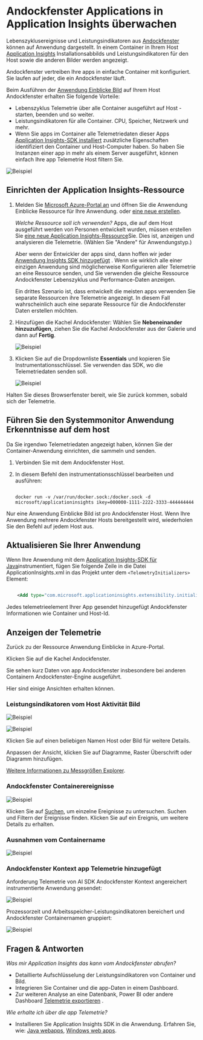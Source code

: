 <properties 
    pageTitle="Andockfenster Applications in Application Insights überwachen" 
    description="Andockfenster Leistungsindikatoren, Ereignissen und Ausnahmen können auf Anwendung, mit der Telemetrie Container Apps angezeigt werden." 
    services="application-insights" 
    documentationCenter=""
    authors="alancameronwills" 
    manager="douge"/>

<tags 
    ms.service="application-insights" 
    ms.workload="tbd" 
    ms.tgt_pltfrm="ibiza" 
    ms.devlang="na" 
    ms.topic="article" 
    ms.date="12/01/2015" 
    ms.author="awills"/>
 
# <a name="monitor-docker-applications-in-application-insights"></a>Andockfenster Applications in Application Insights überwachen

Lebenszyklusereignisse und Leistungsindikatoren aus [Andockfenster](https://www.docker.com/) können auf Anwendung dargestellt. In einem Container in Ihrem Host [Application Insights](app-insights-overview.md) Installationsabbilds und Leistungsindikatoren für den Host sowie die anderen Bilder werden angezeigt.

Andockfenster vertreiben Ihre apps in einfache Container mit konfiguriert. Sie laufen auf jeder, die ein Andockfenster läuft.

Beim Ausführen der [Anwendung Einblicke Bild](https://hub.docker.com/r/microsoft/applicationinsights/) auf Ihrem Host Andockfenster erhalten Sie folgende Vorteile:

* Lebenszyklus Telemetrie über alle Container ausgeführt auf Host - starten, beenden und so weiter.
* Leistungsindikatoren für alle Container. CPU, Speicher, Netzwerk und mehr.
* Wenn Sie apps im Container alle Telemetriedaten dieser Apps [Application Insights-SDK installiert](app-insights-java-live.md) zusätzliche Eigenschaften identifiziert den Container und Host-Computer haben. So haben Sie Instanzen einer app in mehr als einem Server ausgeführt, können einfach Ihre app Telemetrie Host filtern Sie.

![Beispiel](./media/app-insights-docker/00.png)


## <a name="set-up-your-application-insights-resource"></a>Einrichten der Application Insights-Ressource

1. Melden Sie [Microsoft Azure-Portal an](https://azure.com) und öffnen Sie die Anwendung Einblicke Ressource für Ihre Anwendung. oder [eine neue erstellen](app-insights-create-new-resource.md). 

    *Welche Ressource soll ich verwenden?* Apps, die auf dem Host ausgeführt werden von Personen entwickelt wurden, müssen erstellen Sie [eine neue Application Insights-Ressource](app-insights-create-new-resource.md)Sie. Dies ist, anzeigen und analysieren die Telemetrie. (Wählen Sie "Andere" für Anwendungstyp.)

    Aber wenn der Entwickler der apps sind, dann hoffen wir jeder [Anwendung Insights SDK hinzugefügt](app-insights-java-live.md) . Wenn sie wirklich alle einer einzigen Anwendung sind möglicherweise Konfigurieren aller Telemetrie an eine Ressource senden, und Sie verwenden die gleiche Ressource Andockfenster Lebenszyklus und Performance-Daten anzeigen. 

    Ein drittes Szenario ist, dass entwickelt die meisten apps verwenden Sie separate Ressourcen ihre Telemetrie angezeigt. In diesem Fall wahrscheinlich auch eine separate Ressource für die Andockfenster Daten erstellen möchten. 

2.  Hinzufügen die Kachel Andockfenster: Wählen Sie **Nebeneinander hinzuzufügen**, ziehen Sie die Kachel Andockfenster aus der Galerie und dann auf **Fertig**. 

    ![Beispiel](./media/app-insights-docker/03.png)


3. Klicken Sie auf die Dropdownliste **Essentials** und kopieren Sie Instrumentationsschlüssel. Sie verwenden das SDK, wo die Telemetriedaten senden soll.


    ![Beispiel](./media/app-insights-docker/02-props.png)

Halten Sie dieses Browserfenster bereit, wie Sie zurück kommen, sobald sich der Telemetrie.


## <a name="run-the-application-insights-monitor-on-your-host"></a>Führen Sie den Systemmonitor Anwendung Erkenntnisse auf dem host
 
Da Sie irgendwo Telemetriedaten angezeigt haben, können Sie der Container-Anwendung einrichten, die sammeln und senden.

1.  Verbinden Sie mit dem Andockfenster Host. 
2.  In diesem Befehl den instrumentationsschlüssel bearbeiten und ausführen:
 
    ```

    docker run -v /var/run/docker.sock:/docker.sock -d microsoft/applicationinsights ikey=000000-1111-2222-3333-444444444
    ```

Nur eine Anwendung Einblicke Bild ist pro Andockfenster Host. Wenn Ihre Anwendung mehrere Andockfenster Hosts bereitgestellt wird, wiederholen Sie den Befehl auf jedem Host aus.

## <a name="update-your-app"></a>Aktualisieren Sie Ihrer Anwendung

Wenn Ihre Anwendung mit dem [Application Insights-SDK für Java](app-insights-java-get-started.md)instrumentiert, fügen Sie folgende Zeile in die Datei ApplicationInsights.xml in das Projekt unter dem `<TelemetryInitializers>` Element:

```xml

    <Add type="com.microsoft.applicationinsights.extensibility.initializer.docker.DockerContextInitializer"/> 
```

Jedes telemetrieelement Ihrer App gesendet hinzugefügt Andockfenster Informationen wie Container und Host-Id.

## <a name="view-your-telemetry"></a>Anzeigen der Telemetrie

Zurück zu der Ressource Anwendung Einblicke in Azure-Portal.

Klicken Sie auf die Kachel Andockfenster.

Sie sehen kurz Daten von app Andockfenster insbesondere bei anderen Containern Andockfenster-Engine ausgeführt.


Hier sind einige Ansichten erhalten können.

### <a name="perf-counters-by-host-activity-by-image"></a>Leistungsindikatoren vom Host Aktivität Bild


![Beispiel](./media/app-insights-docker/10.png)


![Beispiel](./media/app-insights-docker/11.png)



Klicken Sie auf einen beliebigen Namen Host oder Bild für weitere Details.



Anpassen der Ansicht, klicken Sie auf Diagramme, Raster Überschrift oder Diagramm hinzufügen. 

[Weitere Informationen zu Messgrößen Explorer](app-insights-metrics-explorer.md).

### <a name="docker-container-events"></a>Andockfenster Containerereignisse


![Beispiel](./media/app-insights-docker/13.png)

Klicken Sie auf [Suchen](app-insights-diagnostic-search.md), um einzelne Ereignisse zu untersuchen. Suchen und Filtern der Ereignisse finden. Klicken Sie auf ein Ereignis, um weitere Details zu erhalten.
 
### <a name="exceptions-by-container-name"></a>Ausnahmen vom Containername
 

![Beispiel](./media/app-insights-docker/14.png)

### <a name="docker-context-added-to-app-telemetry"></a>Andockfenster Kontext app Telemetrie hinzugefügt

Anforderung Telemetrie von AI SDK Andockfenster Kontext angereichert instrumentierte Anwendung gesendet:

![Beispiel](./media/app-insights-docker/16.png)

Prozessorzeit und Arbeitsspeicher-Leistungsindikatoren bereichert und Andockfenster Containernamen gruppiert:


![Beispiel](./media/app-insights-docker/15.png)





## <a name="q--a"></a>Fragen & Antworten

*Was mir Application Insights das kann vom Andockfenster abrufen?*

* Detaillierte Aufschlüsselung der Leistungsindikatoren von Container und Bild.
* Integrieren Sie Container und die app-Daten in einem Dashboard.
* Zur weiteren Analyse an eine Datenbank, Power BI oder andere Dashboard [Telemetrie exportieren](app-insights-export-telemetry.md) .

*Wie erhalte ich über die app Telemetrie?*

* Installieren Sie Application Insights SDK in die Anwendung. Erfahren Sie, wie: [Java webapps](app-insights-java-get-started.md), [Windows web apps](app-insights-asp-net.md).
